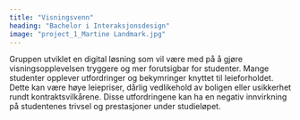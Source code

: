 ```yaml
---
title: "Visningsvenn"
heading: "Bachelor i Interaksjonsdesign"
image: "project_1_Martine Landmark.jpg"
---
```


Gruppen utviklet en digital løsning som vil være med på å gjøre visningsopplevelsen tryggere og mer forutsigbar for studenter. Mange studenter opplever utfordringer og bekymringer knyttet til leieforholdet. Dette kan være høye leiepriser, dårlig vedlikehold av boligen eller usikkerhet rundt kontraktsvilkårene. Disse utfordringene kan ha en negativ innvirkning på studentenes trivsel og prestasjoner under studieløpet.
